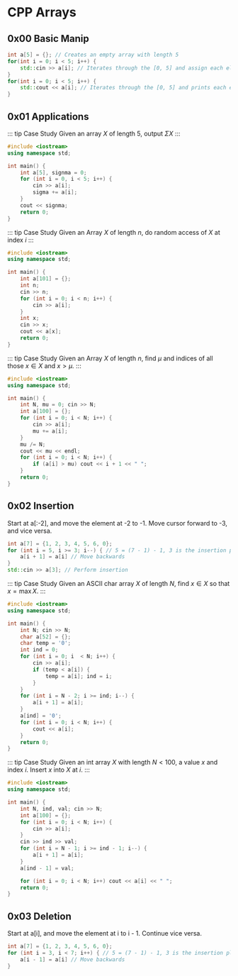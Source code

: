 # CPP Arrays

## 0x00 Basic Manip
```cpp
int a[5] = {}; // Creates an empty array with length 5
for(int i = 0; i < 5; i++) {
    std::cin >> a[i]; // Iterates through the [0, 5] and assign each element
}
for(int i = 0; i < 5; i++) {
    std::cout << a[i]; // Iterates through the [0, 5] and prints each element
}
```

## 0x01 Applications
::: tip Case Study
Given an array $X$ of length 5, output $\Sigma X$
:::

```cpp
#include <iostream>
using namespace std;

int main() {
    int a[5], signma = 0;
    for (int i = 0, i < 5; i++) {
        cin >> a[i];
        sigma += a[i];
    }
    cout << signma;
    return 0;
}
```

::: tip Case Study
Given an Array $X$ of length $n$, do random access of $X$ at index $i$
:::

```cpp
#include <iostream>
using namespace std;

int main() {
    int a[101] = {};
    int n;
    cin >> n;
    for (int i = 0; i < n; i++) {
        cin >> a[i];
    }
    int x;
    cin >> x;
    cout << a[x];
    return 0;
}
```

::: tip Case Study
Given an Array $X$ of length $n$, find $\mu$ and indices of all those $x \in X$ and $x > \mu$.
:::

```cpp
#include <iostream>
using namespace std;

int main() {
    int N, mu = 0; cin >> N;
    int a[100] = {};
    for (int i = 0; i < N; i++) {
        cin >> a[i];
        mu += a[i];
    }
    mu /= N;
    cout << mu << endl;
    for (int i = 0; i < N; i++) {
        if (a[i] > mu) cout << i + 1 << " ";
    }
    return 0;
}
```

## 0x02 Insertion

Start at a[:-2], and move the element at -2 to -1. Move cursor forward to -3, and vice versa.
```cpp
int a[7] = {1, 2, 3, 4, 5, 6, 0};
for (int i = 5, i >= 3; i--) { // 5 = (7 - 1) - 1, 3 is the insertion place
    a[i + 1] = a[i] // Move backwards
}
std::cin >> a[3]; // Perform insertion
```

::: tip Case Study
Given an ASCII char array $X$ of length $N$, find $x \in X$ so that $x = \max{X}$. 
:::

```cpp
#include <iostream>
using namespace std;

int main() {
    int N; cin >> N;
    char a[52] = {};
    char temp = '0';
    int ind = 0;
    for (int i = 0; i  < N; i++) {
        cin >> a[i];
        if (temp < a[i]) {
            temp = a[i]; ind = i;
        }
    }
    for (int i = N - 2; i >= ind; i--) {
        a[i + 1] = a[i];
    }
    a[ind] = '0';
    for (int i = 0; i < N; i++) {
        cout << a[i];
    }
    return 0;
}
```

::: tip Case Study
Given an int array $X$ with length $N < 100$, a value $x$ and index $i$. Insert $x$ into $X$ at $i$.
:::

```cpp
#include <iostream>
using namespace std;

int main() {
    int N, ind, val; cin >> N;
    int a[100] = {};
    for (int i = 0; i < N; i++) {
        cin >> a[i];
    }
    cin >> ind >> val;
    for (int i = N - 1; i >= ind - 1; i--) {
        a[i + 1] = a[i];
    }
    a[ind - 1] = val;

    for (int i = 0; i < N; i++) cout << a[i] << " ";
    return 0;
}
```
## 0x03 Deletion

Start at a[i], and move the element at i to i - 1. Continue vice versa.

```cpp
int a[7] = {1, 2, 3, 4, 5, 6, 0};
for (int i = 3, i < 7; i++) { // 5 = (7 - 1) - 1, 3 is the insertion place
    a[i - 1] = a[i] // Move backwards
}
```